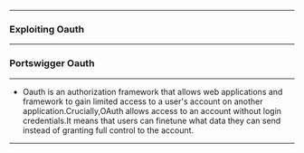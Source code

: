 --------------

### Exploiting Oauth 

--------------

### Portswigger Oauth

--------------

-  Oauth is an authorization framework that allows web applications and framework to gain limited access to a user's account on another application.Crucially,OAuth allows access to an account without login credentials.It means that users can finetune what data they can send instead of granting full control to the account.
--------------
